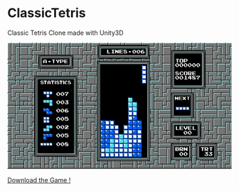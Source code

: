 # ClassicTetris
Classic Tetris Clone made with Unity3D

![gameplayGif](https://github.com/dev-hasanolgun/ClassicTetris/blob/master/gameplayGif.gif)

[Download the Game !](https://drive.google.com/file/d/1MQu3AaIU38fkoyxRxCAlGegmMFgZkOyD/view?usp=sharing "Download the Game")
